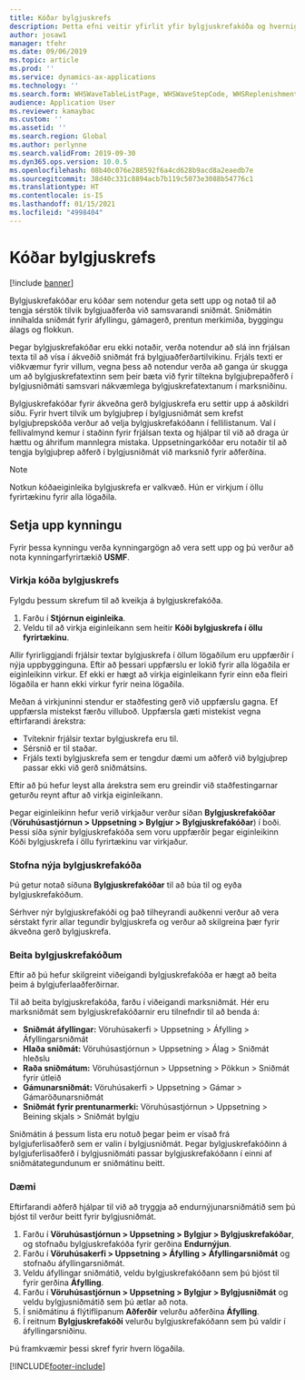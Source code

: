 ```yaml
---
title: Kóðar bylgjuskrefs
description: Þetta efni veitir yfirlit yfir bylgjuskrefakóða og hvernig þeir eru notaðir.
author: josaw1
manager: tfehr
ms.date: 09/06/2019
ms.topic: article
ms.prod: ''
ms.service: dynamics-ax-applications
ms.technology: ''
ms.search.form: WHSWaveTableListPage, WHSWaveStepCode, WHSReplenishmentTemplates, WHSWaveTemplateTable
audience: Application User
ms.reviewer: kamaybac
ms.custom: ''
ms.assetid: ''
ms.search.region: Global
ms.author: perlynne
ms.search.validFrom: 2019-09-30
ms.dyn365.ops.version: 10.0.5
ms.openlocfilehash: 08b40c076e288592f6a4cd628b9acd8a2eaedb7e
ms.sourcegitcommit: 38d40c331c8894acb7b119c5073e3088b54776c1
ms.translationtype: HT
ms.contentlocale: is-IS
ms.lasthandoff: 01/15/2021
ms.locfileid: "4998404"
---
```

# <a name="wave-step-codes"></a>Kóðar bylgjuskrefs

[!include [banner](../includes/banner.md)]

Bylgjuskrefakóðar eru kóðar sem notendur geta sett upp og notað til að tengja sérstök tilvik bylgjuaðferða við samsvarandi sniðmát. Sniðmátin innihalda sniðmát fyrir áfyllingu, gámagerð, prentun merkimiða, byggingu álags og flokkun.

Þegar bylgjuskrefakóðar eru ekki notaðir, verða notendur að slá inn frjálsan texta til að vísa í ákveðið sniðmát frá bylgjuaðferðartilvikinu. Frjáls texti er viðkvæmur fyrir villum, vegna þess að notendur verða að ganga úr skugga um að bylgjuskrefatextinn sem þeir bæta við fyrir tiltekna bylgjuþrepaðferð í bylgjusniðmáti samsvari nákvæmlega bylgjuskrefatextanum í marksniðinu.

Bylgjuskrefakóðar fyrir ákveðna gerð bylgjuskrefa eru settir upp á aðskildri síðu. Fyrir hvert tilvik um bylgjuþrep í bylgjusniðmát sem krefst bylgjuþrepskóða verður að velja bylgjuskrefakóðann í fellilistanum. Val í fellivalmynd kemur í staðinn fyrir frjálsan texta og hjálpar til við að draga úr hættu og áhrifum mannlegra mistaka. Uppsetningarkóðar eru notaðir til að tengja bylgjuþrep aðferð í bylgjusniðmát við marksnið fyrir aðferðina.

> [!NOTE]
> Notkun kóðaeiginleika bylgjuskrefa er valkvæð. Hún er virkjum í öllu fyrirtækinu fyrir alla lögaðila.

## <a name="setup-demo"></a>Setja upp kynningu 

Fyrir þessa kynningu verða kynningargögn að vera sett upp og þú verður að nota kynningarfyrirtækið **USMF**.

### <a name="enable-wave-step-codes"></a>Virkja kóða bylgjuskrefs

Fylgdu þessum skrefum til að kveikja á bylgjuskrefakóða.

1. Farðu í **Stjórnun eiginleika**.
2. Veldu til að virkja eiginleikann sem heitir **Kóði bylgjuskrefa í öllu fyrirtækinu**.

Allir fyrirliggjandi frjálsir textar bylgjuskrefa í öllum lögaðilum eru uppfærðir í nýja uppbygginguna. Eftir að þessari uppfærslu er lokið fyrir alla lögaðila er eiginleikinn virkur. Ef ekki er hægt að virkja eiginleikann fyrir einn eða fleiri lögaðila er hann ekki virkur fyrir neina lögaðila.

Meðan á virkjuninni stendur er staðfesting gerð við uppfærslu gagna. Ef uppfærsla mistekst færðu villuboð. Uppfærsla gæti mistekist vegna eftirfarandi árekstra:

- Tvíteknir frjálsir textar bylgjuskrefa eru til.
- Sérsnið er til staðar.
- Frjáls texti bylgjuskrefa sem er tengdur dæmi um aðferð við bylgjuþrep passar ekki við gerð sniðmátsins.

Eftir að þú hefur leyst alla árekstra sem eru greindir við staðfestingarnar geturðu reynt aftur að virkja eiginleikann.

Þegar eiginleikinn hefur verið virkjaður verður síðan **Bylgjuskrefakóðar** (**Vöruhúsastjórnun \> Uppsetning \> Bylgjur \> Bylgjuskrefakóðar**) í boði. Þessi síða sýnir bylgjuskrefakóða sem voru uppfærðir þegar eiginleikinn Kóði bylgjuskrefa í öllu fyrirtækinu var virkjaður.

### <a name="create-new-wave-step-codes"></a>Stofna nýja bylgjuskrefakóða

Þú getur notað síðuna **Bylgjuskrefakóðar** til að búa til og eyða bylgjuskrefakóðum.

Sérhver nýr bylgjuskrefakóði og það tilheyrandi auðkenni verður að vera sérstakt fyrir allar tegundir bylgjuskrefa og verður að skilgreina þær fyrir ákveðna gerð bylgjuskrefa.

### <a name="apply-wave-step-codes"></a>Beita bylgjuskrefakóðum

Eftir að þú hefur skilgreint viðeigandi bylgjuskrefakóða er hægt að beita þeim á bylgjuferlaaðferðirnar.

Til að beita bylgjuskrefakóða, farðu í viðeigandi marksniðmát. Hér eru marksniðmát sem bylgjuskrefakóðarnir eru tilnefndir til að benda á:

- **Sniðmát áfyllingar:** Vöruhúsakerfi \> Uppsetning \> Áfylling \> Áfyllingarsniðmát
- **Hlaða sniðmát:** Vöruhúsastjórnun \> Uppsetning \> Álag \> Sniðmát hleðslu
- **Raða sniðmátum:** Vöruhúsastjórnun \> Uppsetning \> Pökkun \> Sniðmát fyrir útleið
- **Gámunarsniðmát:** Vöruhúsakerfi \> Uppsetning \> Gámar \> Gámaröðunarsniðmát
- **Sniðmát fyrir prentunarmerki:** Vöruhúsastjórnun \> Uppsetning \> Beining skjals \> Sniðmát bylgju

Sniðmátin á þessum lista eru notuð þegar þeim er vísað frá bylgjuferlisaðferð sem er valin í bylgjusniðmát. Þegar bylgjuskrefakóðinn á bylgjuferlisaðferð í bylgjusniðmáti passar bylgjuskrefakóðann í einni af sniðmátategundunum er sniðmátinu beitt.

### <a name="sample-scenario"></a>Dæmi

Eftirfarandi aðferð hjálpar til við að tryggja að endurnýjunarsniðmátið sem þú bjóst til verður beitt fyrir bylgjusniðmát.

1. Farðu í **Vöruhúsastjórnun \> Uppsetning \> Bylgjur \> Bylgjuskrefakóðar**, og stofnaðu bylgjuskrefakóða fyrir gerðina **Endurnýjun**.
2. Farðu í **Vöruhúsakerfi \> Uppsetning \> Áfylling \> Áfyllingarsniðmát** og stofnaðu áfyllingarsniðmát.
3. Veldu áfyllingar sniðmátið, veldu bylgjuskrefakóðann sem þú bjóst til fyrir gerðina **Áfylling**.
4. Farðu í **Vöruhúsastjórnun \> Uppsetning \> Bylgjur \> Bylgjusniðmát** og veldu bylgjusniðmátið sem þú ætlar að nota.
5. Í sniðmátinu á flýtiflipanum **Aðferðir** velurðu aðferðina **Áfylling**.
6. Í reitnum **Bylgjuskrefakóði** velurðu bylgjuskrefakóðann sem þú valdir í áfyllingarsniðinu.

Þú framkvæmir þessi skref fyrir hvern lögaðila.


[!INCLUDE[footer-include](../../includes/footer-banner.md)]